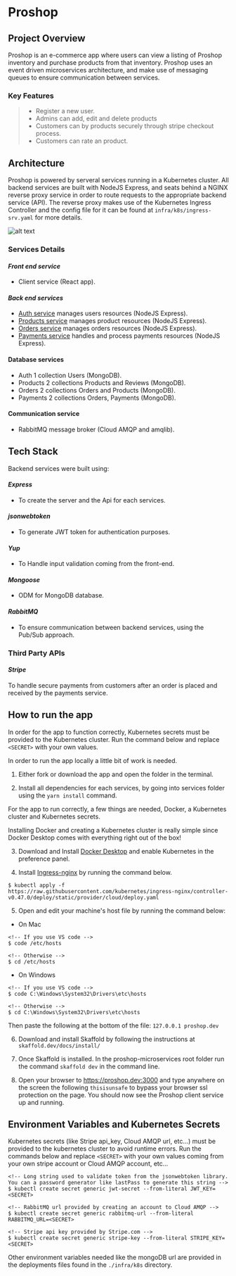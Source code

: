 # **Proshop**

## **Project Overview**

Proshop is an e-commerce app where users can view a listing of Proshop inventory and purchase products from that inventory. Proshop uses an event driven microservices architecture, and make use of messaging queues to
ensure communication between services.

### Key Features

> - Register a new user.
> - Admins can add, edit and delete products
> - Customers can by products securely through stripe checkout process.
> - Customers can rate an product.

## **Architecture**

Proshop is powered by serveral services running in a Kubernetes cluster. All backend services are built with NodeJS Express, and seats behind a NGINX reverse proxy service in order to route requests to the appropriate backend service (API). The reverse proxy makes use of the Kubernetes Ingress Controller and the config file for it can be found at `infra/k8s/ingress-srv.yaml` for more details.

![alt text](https://github.com/guillsav/proshop-microservice/blob/main/screenshots/Screen%20Shot%202021-06-15%20at%2012.22.21%20PM.png)

### **Services Details**

#### **_Front end service_**

- Client service (React app).

#### **_Back end services_**

- [Auth service](https://github.com/guillsav/proshop-microservice/tree/main/auth) manages users resources (NodeJS Express).
- [Products service](https://github.com/guillsav/proshop-microservice/tree/main/products) manages product resources (NodeJS Express).
- [Orders service](https://github.com/guillsav/proshop-microservice/tree/main/orders) manages orders resources (NodeJS Express).
- [Payments service](https://github.com/guillsav/proshop-microservice/tree/main/payments) handles and process payments resources (NodeJS Express).

#### Database services

- Auth 1 collection Users (MongoDB).
- Products 2 collections Products and Reviews (MongoDB).
- Orders 2 collections Orders and Products (MongoDB).
- Payments 2 collections Orders, Payments (MongoDB).

#### Communication service

- RabbitMQ message broker (Cloud AMQP and amqlib).

## **Tech Stack**

Backend services were built using:

#### _Express_

- To create the server and the Api for each services.

#### _jsonwebtoken_

- To generate JWT token for authentication purposes.

#### _Yup_

- To Handle input validation coming from the front-end.

#### _Mongoose_

- ODM for MongoDB database.

#### _RabbitMQ_

- To ensure communication between backend services, using the Pub/Sub approach.

### **Third Party APIs**

#### _Stripe_

To handle secure payments from customers after an order is placed and received by the payments service.

## **How to run the app**

In order for the app to function correctly, Kubernetes secrets must be provided to the Kubernetes cluster. Run the command below and replace `<SECRET>` with your own values.

In order to run the app locally a little bit of work is needed.

1. Either fork or download the app and open the folder in the terminal.

2. Install all dependencies for each services, by going into services folder using the `yarn install` command.

For the app to run correctly, a few things are needed, Docker, a Kubernetes cluster and Kubernetes secrets.

Installing Docker and creating a Kubernetes cluster is really simple since Docker Desktop comes with everything right out of the box!

3. Download and Install [Docker Desktop](https://www.docker.com/products/docker-desktop) and enable Kubernetes in the preference panel.

4. Install [Ingress-nginx](https://kubernetes.github.io/ingress-nginx/deploy/#docker-desktop) by running the command below.

```console
$ kubectl apply -f https://raw.githubusercontent.com/kubernetes/ingress-nginx/controller-v0.47.0/deploy/static/provider/cloud/deploy.yaml
```

5. Open and edit your machine's host file by running the command below:

- On Mac

```console
<!-- If you use VS code -->
$ code /etc/hosts

<!-- Otherwise -->
$ cd /etc/hosts

```

- On Windows

```console
<!-- If you use VS code -->
$ code C:\Windows\System32\Drivers\etc\hosts

<!-- Otherwise -->
$ cd C:\Windows\System32\Drivers\etc\hosts
```

Then paste the following at the bottom of the file: `127.0.0.1 proshop.dev`

6. Download and install Skaffold by following the instructions at `skaffold.dev/docs/install/`

7. Once Skaffold is installed. In the proshop-microservices root folder run the command `skaffold dev` in the command line.

8. Open your browser to https://proshop.dev:3000 and type anywhere on the screen the following `thisisunsafe` to bypass your browser ssl protection on the page. You should now see the Proshop client service up and running.

## **Environment Variables and Kubernetes Secrets**

Kubernetes secrets (like Stripe api_key, Cloud AMQP url, etc...) must be provided to the kubernetes cluster to avoid runtime errors. Run the commands below and replace `<SECRET>` with your own values coming from your own stripe account or Cloud AMQP account, etc...

```console
<!-- Long string used to validate token from the jsonwebtoken library. You can a password generator like lastPass to generate this string -->
$ kubectl create secret generic jwt-secret --from-literal JWT_KEY=<SECRET>

<!-- RabbitMQ url provided by creating an account to Cloud AMQP -->
$ kubectl create secret generic rabbitmq-url --from-literal RABBITMQ_URL=<SECRET>

<!-- Stripe api key provided by Stripe.com -->
$ kubectl create secret generic stripe-key --from-literal STRIPE_KEY=<SECRET>

```

Other environment variables needed like the mongoDB url are provided in the deployments files found in the `./infra/k8s` directory.
